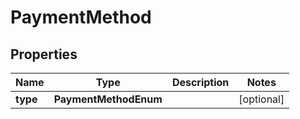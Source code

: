 

# PaymentMethod


## Properties

| Name | Type | Description | Notes |
|------------ | ------------- | ------------- | -------------|
|**type** | **PaymentMethodEnum** |  |  [optional] |



